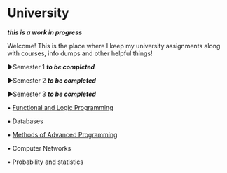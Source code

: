# University

***this is a work in progress***

Welcome! This is the place where I keep my university assignments along with courses, info dumps and other helpful things!

▶Semester 1 ***to be completed***

▶Semester 2 ***to be completed*** 

▶Semester 3 ***to be completed*** 
 
   • [Functional and Logic Programming](https://github.com/913-Diaconu-Ana/University/tree/main/Semester%203/Functional%20and%20Logic%20Programming)
   
   • Databases
   
   • [Methods of Advanced Programming](https://github.com/913-Diaconu-Ana/University/tree/main/Methods%20of%20Advanced%20Programming/Lab%20assignments/Assignment1)
   
   • Computer Networks
   
   • Probability and statistics
   
